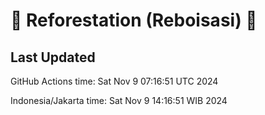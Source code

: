 
# 🌳 Reforestation (Reboisasi) 🌲

## Last Updated

GitHub Actions time: Sat Nov  9 07:16:51 UTC 2024

Indonesia/Jakarta time: Sat Nov  9 14:16:51 WIB 2024
